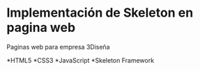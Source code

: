 # Implementación de Skeleton en pagina web
Paginas web para empresa 3Diseña

  *HTML5
  *CSS3
  *JavaScript
  *Skeleton Framework

